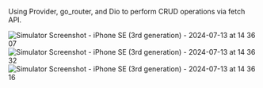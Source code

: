 Using Provider, go_router, and Dio to perform CRUD operations via fetch API.


![Simulator Screenshot - iPhone SE (3rd generation) - 2024-07-13 at 14 36 07](https://github.com/user-attachments/assets/47e23653-589f-40aa-92eb-f277d9bb35e8)
![Simulator Screenshot - iPhone SE (3rd generation) - 2024-07-13 at 14 36 32](https://github.com/user-attachments/assets/6145556f-3e44-42e8-ac8b-e1d80772deb4)
![Simulator Screenshot - iPhone SE (3rd generation) - 2024-07-13 at 14 36 16](https://github.com/user-attachments/assets/5a98c84b-8a42-4444-bd17-cd968142f922)
